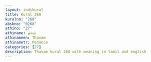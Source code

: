 ```yaml
---
layout: indikural
title: Kural 268
kuralno: "268"
abskno: "0268"
athino: "27"
athiname: தவம்
athinameen: Thavam
athinametr: Penance
categories: [27]
description: Thavam kural 268 with meaning in tamil and english 
---
```


